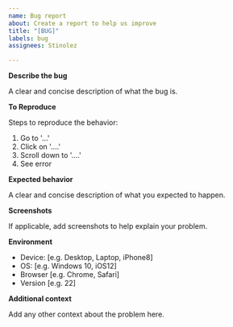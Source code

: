 ```yaml
---
name: Bug report
about: Create a report to help us improve
title: "[BUG]"
labels: bug
assignees: Stinolez

---
```


**Describe the bug**

A clear and concise description of what the bug is.

**To Reproduce**

Steps to reproduce the behavior:
1. Go to '...'
2. Click on '....'
3. Scroll down to '....'
4. See error

**Expected behavior**

A clear and concise description of what you expected to happen.

**Screenshots**

If applicable, add screenshots to help explain your problem.

**Environment**

 - Device: [e.g. Desktop, Laptop, iPhone8]
 - OS: [e.g. Windows 10, iOS12]
 - Browser [e.g. Chrome, Safari]
 - Version [e.g. 22]

**Additional context**

Add any other context about the problem here.
